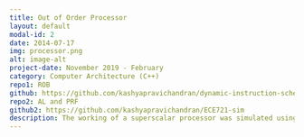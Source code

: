 ```yaml
---
title: Out of Order Processor
layout: default
modal-id: 2
date: 2014-07-17
img: processor.png
alt: image-alt
project-date: November 2019 - February
category: Computer Architecture (C++)
repo1: ROB
github: https://github.com/kashyapravichandran/dynamic-instruction-scheduling
repo2: AL and PRF 
github2: https://github.com/kashyapravichandran/ECE721-sim
description: The working of a superscalar processor was simulated using two similar but different architecture. One, using a Reorder Buffer and another using a Physical Register file and an active list with a free list. The IPC of the simulation was studied when perfect cache and perfect branch prediction were turned off.
---
```

